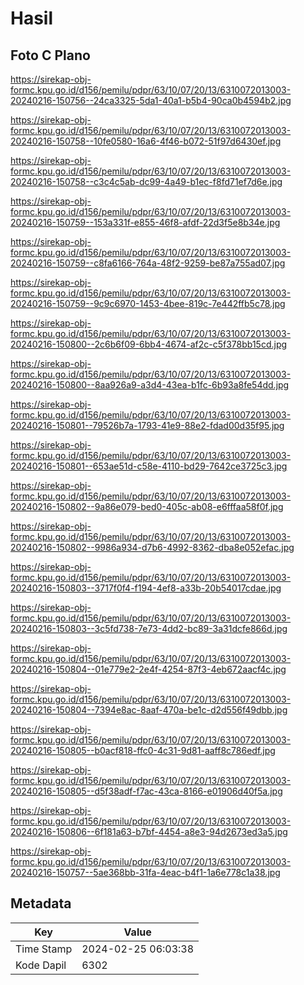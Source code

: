 # Hasil

## Foto C Plano

https://sirekap-obj-formc.kpu.go.id/d156/pemilu/pdpr/63/10/07/20/13/6310072013003-20240216-150756--24ca3325-5da1-40a1-b5b4-90ca0b4594b2.jpg

https://sirekap-obj-formc.kpu.go.id/d156/pemilu/pdpr/63/10/07/20/13/6310072013003-20240216-150758--10fe0580-16a6-4f46-b072-51f97d6430ef.jpg

https://sirekap-obj-formc.kpu.go.id/d156/pemilu/pdpr/63/10/07/20/13/6310072013003-20240216-150758--c3c4c5ab-dc99-4a49-b1ec-f8fd71ef7d6e.jpg

https://sirekap-obj-formc.kpu.go.id/d156/pemilu/pdpr/63/10/07/20/13/6310072013003-20240216-150759--153a331f-e855-46f8-afdf-22d3f5e8b34e.jpg

https://sirekap-obj-formc.kpu.go.id/d156/pemilu/pdpr/63/10/07/20/13/6310072013003-20240216-150759--c8fa6166-764a-48f2-9259-be87a755ad07.jpg

https://sirekap-obj-formc.kpu.go.id/d156/pemilu/pdpr/63/10/07/20/13/6310072013003-20240216-150759--9c9c6970-1453-4bee-819c-7e442ffb5c78.jpg

https://sirekap-obj-formc.kpu.go.id/d156/pemilu/pdpr/63/10/07/20/13/6310072013003-20240216-150800--2c6b6f09-6bb4-4674-af2c-c5f378bb15cd.jpg

https://sirekap-obj-formc.kpu.go.id/d156/pemilu/pdpr/63/10/07/20/13/6310072013003-20240216-150800--8aa926a9-a3d4-43ea-b1fc-6b93a8fe54dd.jpg

https://sirekap-obj-formc.kpu.go.id/d156/pemilu/pdpr/63/10/07/20/13/6310072013003-20240216-150801--79526b7a-1793-41e9-88e2-fdad00d35f95.jpg

https://sirekap-obj-formc.kpu.go.id/d156/pemilu/pdpr/63/10/07/20/13/6310072013003-20240216-150801--653ae51d-c58e-4110-bd29-7642ce3725c3.jpg

https://sirekap-obj-formc.kpu.go.id/d156/pemilu/pdpr/63/10/07/20/13/6310072013003-20240216-150802--9a86e079-bed0-405c-ab08-e6fffaa58f0f.jpg

https://sirekap-obj-formc.kpu.go.id/d156/pemilu/pdpr/63/10/07/20/13/6310072013003-20240216-150802--9986a934-d7b6-4992-8362-dba8e052efac.jpg

https://sirekap-obj-formc.kpu.go.id/d156/pemilu/pdpr/63/10/07/20/13/6310072013003-20240216-150803--3717f0f4-f194-4ef8-a33b-20b54017cdae.jpg

https://sirekap-obj-formc.kpu.go.id/d156/pemilu/pdpr/63/10/07/20/13/6310072013003-20240216-150803--3c5fd738-7e73-4dd2-bc89-3a31dcfe866d.jpg

https://sirekap-obj-formc.kpu.go.id/d156/pemilu/pdpr/63/10/07/20/13/6310072013003-20240216-150804--01e779e2-2e4f-4254-87f3-4eb672aacf4c.jpg

https://sirekap-obj-formc.kpu.go.id/d156/pemilu/pdpr/63/10/07/20/13/6310072013003-20240216-150804--7394e8ac-8aaf-470a-be1c-d2d556f49dbb.jpg

https://sirekap-obj-formc.kpu.go.id/d156/pemilu/pdpr/63/10/07/20/13/6310072013003-20240216-150805--b0acf818-ffc0-4c31-9d81-aaff8c786edf.jpg

https://sirekap-obj-formc.kpu.go.id/d156/pemilu/pdpr/63/10/07/20/13/6310072013003-20240216-150805--d5f38adf-f7ac-43ca-8166-e01906d40f5a.jpg

https://sirekap-obj-formc.kpu.go.id/d156/pemilu/pdpr/63/10/07/20/13/6310072013003-20240216-150806--6f181a63-b7bf-4454-a8e3-94d2673ed3a5.jpg

https://sirekap-obj-formc.kpu.go.id/d156/pemilu/pdpr/63/10/07/20/13/6310072013003-20240216-150757--5ae368bb-31fa-4eac-b4f1-1a6e778c1a38.jpg


## Metadata

| Key        | Value               |
| ---------- | ------------------- |
| Time Stamp | 2024-02-25 06:03:38 |
| Kode Dapil | 6302                |



